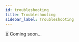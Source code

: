 ```yaml
---
id: troubleshooting
title: Troubleshooting
sidebar_label: Troubleshooting
---
```



⏳ Coming soon...
